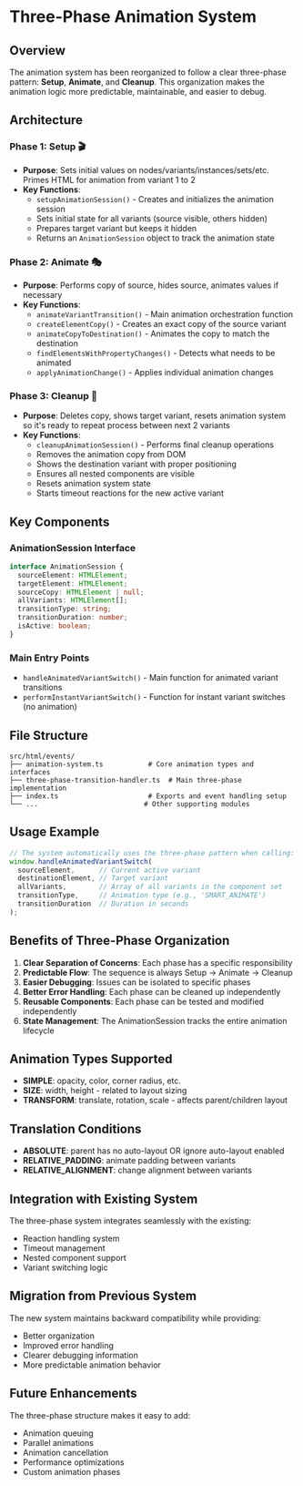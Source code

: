 # Three-Phase Animation System

## Overview

The animation system has been reorganized to follow a clear three-phase pattern: **Setup**, **Animate**, and **Cleanup**. This organization makes the animation logic more predictable, maintainable, and easier to debug.

## Architecture

### Phase 1: Setup 🎬
- **Purpose**: Sets initial values on nodes/variants/instances/sets/etc. Primes HTML for animation from variant 1 to 2
- **Key Functions**:
  - `setupAnimationSession()` - Creates and initializes the animation session
  - Sets initial state for all variants (source visible, others hidden)
  - Prepares target variant but keeps it hidden
  - Returns an `AnimationSession` object to track the animation state

### Phase 2: Animate 🎭
- **Purpose**: Performs copy of source, hides source, animates values if necessary
- **Key Functions**:
  - `animateVariantTransition()` - Main animation orchestration function
  - `createElementCopy()` - Creates an exact copy of the source variant
  - `animateCopyToDestination()` - Animates the copy to match the destination
  - `findElementsWithPropertyChanges()` - Detects what needs to be animated
  - `applyAnimationChange()` - Applies individual animation changes

### Phase 3: Cleanup 🧹
- **Purpose**: Deletes copy, shows target variant, resets animation system so it's ready to repeat process between next 2 variants
- **Key Functions**:
  - `cleanupAnimationSession()` - Performs final cleanup operations
  - Removes the animation copy from DOM
  - Shows the destination variant with proper positioning
  - Ensures all nested components are visible
  - Resets animation system state
  - Starts timeout reactions for the new active variant

## Key Components

### AnimationSession Interface
```typescript
interface AnimationSession {
  sourceElement: HTMLElement;
  targetElement: HTMLElement;
  sourceCopy: HTMLElement | null;
  allVariants: HTMLElement[];
  transitionType: string;
  transitionDuration: number;
  isActive: boolean;
}
```

### Main Entry Points
- `handleAnimatedVariantSwitch()` - Main function for animated variant transitions
- `performInstantVariantSwitch()` - Function for instant variant switches (no animation)

## File Structure

```
src/html/events/
├── animation-system.ts           # Core animation types and interfaces
├── three-phase-transition-handler.ts  # Main three-phase implementation
├── index.ts                      # Exports and event handling setup
└── ...                          # Other supporting modules
```

## Usage Example

```javascript
// The system automatically uses the three-phase pattern when calling:
window.handleAnimatedVariantSwitch(
  sourceElement,      // Current active variant
  destinationElement, // Target variant
  allVariants,        // Array of all variants in the component set
  transitionType,     // Animation type (e.g., 'SMART_ANIMATE')
  transitionDuration  // Duration in seconds
);
```

## Benefits of Three-Phase Organization

1. **Clear Separation of Concerns**: Each phase has a specific responsibility
2. **Predictable Flow**: The sequence is always Setup → Animate → Cleanup
3. **Easier Debugging**: Issues can be isolated to specific phases
4. **Better Error Handling**: Each phase can be cleaned up independently
5. **Reusable Components**: Each phase can be tested and modified independently
6. **State Management**: The AnimationSession tracks the entire animation lifecycle

## Animation Types Supported

- **SIMPLE**: opacity, color, corner radius, etc.
- **SIZE**: width, height - related to layout sizing
- **TRANSFORM**: translate, rotation, scale - affects parent/children layout

## Translation Conditions

- **ABSOLUTE**: parent has no auto-layout OR ignore auto-layout enabled
- **RELATIVE_PADDING**: animate padding between variants
- **RELATIVE_ALIGNMENT**: change alignment between variants

## Integration with Existing System

The three-phase system integrates seamlessly with the existing:
- Reaction handling system
- Timeout management
- Nested component support
- Variant switching logic

## Migration from Previous System

The new system maintains backward compatibility while providing:
- Better organization
- Improved error handling
- Clearer debugging information
- More predictable animation behavior

## Future Enhancements

The three-phase structure makes it easy to add:
- Animation queuing
- Parallel animations
- Animation cancellation
- Performance optimizations
- Custom animation phases
